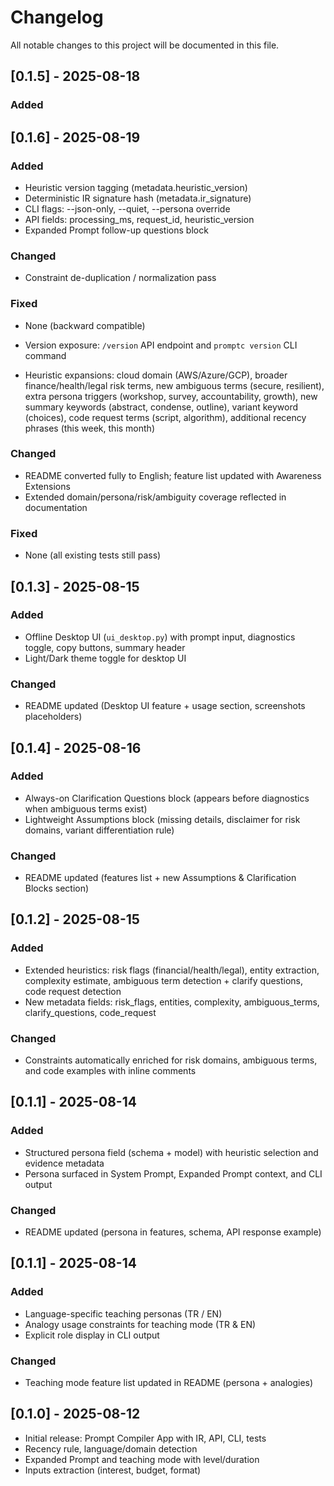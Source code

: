 # Changelog

All notable changes to this project will be documented in this file.

## [0.1.5] - 2025-08-18
### Added
## [0.1.6] - 2025-08-19
### Added
- Heuristic version tagging (metadata.heuristic_version)
- Deterministic IR signature hash (metadata.ir_signature)
- CLI flags: --json-only, --quiet, --persona override
- API fields: processing_ms, request_id, heuristic_version
- Expanded Prompt follow-up questions block
### Changed
- Constraint de-duplication / normalization pass
### Fixed
- None (backward compatible)

- Version exposure: `/version` API endpoint and `promptc version` CLI command
- Heuristic expansions: cloud domain (AWS/Azure/GCP), broader finance/health/legal risk terms, new ambiguous terms (secure, resilient), extra persona triggers (workshop, survey, accountability, growth), new summary keywords (abstract, condense, outline), variant keyword (choices), code request terms (script, algorithm), additional recency phrases (this week, this month)
### Changed
- README converted fully to English; feature list updated with Awareness Extensions
- Extended domain/persona/risk/ambiguity coverage reflected in documentation
### Fixed
- None (all existing tests still pass)


## [0.1.3] - 2025-08-15
### Added
- Offline Desktop UI (`ui_desktop.py`) with prompt input, diagnostics toggle, copy buttons, summary header
- Light/Dark theme toggle for desktop UI
### Changed
- README updated (Desktop UI feature + usage section, screenshots placeholders)

## [0.1.4] - 2025-08-16
### Added
- Always-on Clarification Questions block (appears before diagnostics when ambiguous terms exist)
- Lightweight Assumptions block (missing details, disclaimer for risk domains, variant differentiation rule)
### Changed
- README updated (features list + new Assumptions & Clarification Blocks section)

## [0.1.2] - 2025-08-15
### Added
- Extended heuristics: risk flags (financial/health/legal), entity extraction, complexity estimate, ambiguous term detection + clarify questions, code request detection
- New metadata fields: risk_flags, entities, complexity, ambiguous_terms, clarify_questions, code_request
### Changed
- Constraints automatically enriched for risk domains, ambiguous terms, and code examples with inline comments

## [0.1.1] - 2025-08-14
### Added
- Structured persona field (schema + model) with heuristic selection and evidence metadata
- Persona surfaced in System Prompt, Expanded Prompt context, and CLI output
### Changed
- README updated (persona in features, schema, API response example)

## [0.1.1] - 2025-08-14
### Added
- Language-specific teaching personas (TR / EN)
- Analogy usage constraints for teaching mode (TR & EN)
- Explicit role display in CLI output
### Changed
- Teaching mode feature list updated in README (persona + analogies)

## [0.1.0] - 2025-08-12
- Initial release: Prompt Compiler App with IR, API, CLI, tests
- Recency rule, language/domain detection
- Expanded Prompt and teaching mode with level/duration
- Inputs extraction (interest, budget, format)
